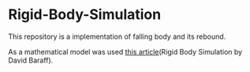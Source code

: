# Rigid-Body-Simulation

This repository is a implementation of falling body and its rebound.

As a mathematical model was used [this article](https://graphics.pixar.com/pbm2001/pdf/notesg.pdf)(Rigid Body Simulation by David Baraff).

